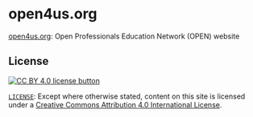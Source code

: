 # open4us.org

[open4us.org][open4us]: Open Professionals Education Network (OPEN) website

[open4us]: https://open4us.org/


## License

[![CC BY 4.0 license button][cc-by-png]][cc-by]

[`LICENSE`](LICENSE): Except where otherwise stated, content on this site is
licensed under a [Creative Commons Attribution 4.0 International
License][cc-by].

[cc-by-png]: https://licensebuttons.net/l/by/4.0/88x31.png#floatleft "CC BY 4.0 license button"
[cc-by]: https://creativecommons.org/licenses/by/4.0/ "Creative Commons Attribution 4.0 International License"
